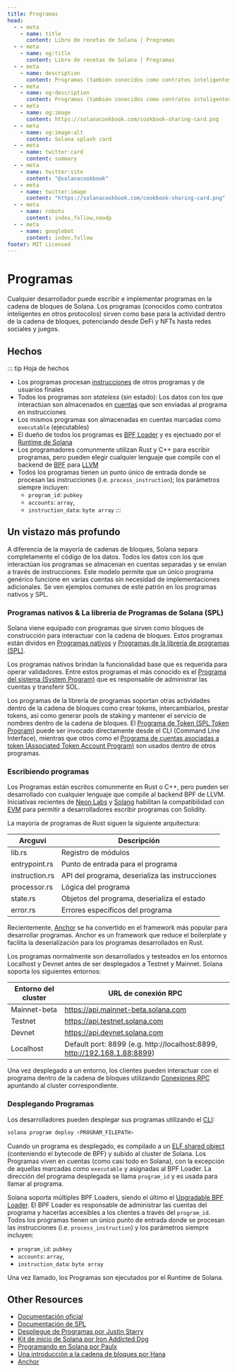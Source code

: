 ```yaml
---
title: Programas
head:
  - - meta
    - name: title
      content: Libro de recetas de Solana | Programas
  - - meta
    - name: og:title
      content: Libro de recetas de Solana | Programas
  - - meta
    - name: description
      content: Programas (también conocidos como contratos inteligentes) sirven como la base de toda la actividad dentro de la cadena de bloques. Aprende más sobre Programas y otros conceptos del core de Solana en el libro de recetas de Solana.
  - - meta
    - name: og:description
      content: Programas (también conocidos como contratos inteligentes) sirven como la base de toda la actividad dentro de la cadena de bloques. Aprende más sobre Programas y otros conceptos del core de Solana en el libro de recetas de Solana.
  - - meta
    - name: og:image
      content: https://solanacookbook.com/cookbook-sharing-card.png
  - - meta
    - name: og:image:alt
      content: Solana splash card
  - - meta
    - name: twitter:card
      content: summary
  - - meta
    - name: twitter:site
      content: "@solanacookbook"
  - - meta
    - name: twitter:image
      content: "https://solanacookbook.com/cookbook-sharing-card.png"
  - - meta
    - name: robots
      content: index,follow,noodp
  - - meta
    - name: googlebot
      content: index,follow
footer: MIT Licensed
---
```


# Programas

Cualquier desarrollador puede escribir e implementar programas en la cadena de bloques de Solana. Los programas (conocidos como contratos inteligentes en otros protocolos) sirven como base para la actividad dentro de la cadena de bloques, potenciando desde DeFi y NFTs hasta redes sociales y juegos.

## Hechos

::: tip Hoja de hechos
- Los programas procesan [instrucciones](./transactions) de otros programas y de usuarios finales
- Todos los programas son *stateless* (sin estado): Los datos con los que interactúan son almacenados en [cuentas](./accounts.md) que son enviadas al programa en instrucciones
- Los mismos programas son almacenadas en cuentas marcadas como `executable` (ejecutables)
- El dueño de todos los programas es [BPF Loader](https://docs.solana.com/developing/runtime-facilities/programs#bpf-loader) y es ejectuado por el [Runtime de Solana](https://docs.solana.com/developing/programming-model/runtime)
- Los programadores comunmente utilizan Rust y C++ para escribir programas, pero pueden elegir cualquier lenguaje que compile con el backend de [BPF](https://en.wikipedia.org/wiki/Berkeley_Packet_Filter) para [LLVM](https://llvm.org/)
- Todos los programas tienen un punto único de entrada donde se procesan las instrucciones (i.e. `process_instruction`); los parámetros siempre incluyen:
    - `program_id`: `pubkey`
    - `accounts`: `array`, 
    - `instruction_data`: `byte array`
:::

## Un vistazo más profundo

A diferencia de la mayoría de cadenas de bloques, Solana separa completamente el código de los datos. Todos los datos con los que interactúan los programas se almacenan en cuentas separadas y se envían a través de instrucciones. Este modelo permite que un único programa genérico funcione en varias cuentas sin necesidad de implementaciones adicionales. Se ven ejemplos comunes de este patrón en los programas nativos y SPL.

### Programas nativos & La librería de Programas de Solana (SPL)

Solana viene equipado con programas que sirven como bloques de construcción para interactuar con la cadena de bloques. Estos programas están dividos en [Programas nativos](https://docs.solana.com/developing/runtime-facilities/programs#bpf-loader) y [Programas de la librería de programas (SPL)](https://spl.solana.com/).

Los programas nativos brindan la funcionalidad base que es requerida para operar validadores. Entre estos programas el más conocido es el [Programa del sistema (System Program)](https://docs.solana.com/developing/runtime-facilities/programs#system-program) que es responsable de administrar las cuentas y transferir SOL.

Los programas de la librería de programas soportan otras actividades dentro de la cadena de bloques como crear tokens, intercambiarlos, prestar tokens, así como generar pools de staking y mantener el servicio de nombres dentro de la cadena de bloques. El [Programa de Token (SPL Token Program)](https://spl.solana.com/token) puede ser invocado directamente desde el CLI (Command Line Interface), mientras que otros como el [Programa de cuentas asociadas a token (Associated Token Account Program)](https://spl.solana.com/associated-token-account) son usados dentro de otros programas.

### Escribiendo programas

Los Programas están escritos comunmente en Rust o C++, pero pueden ser desarrollado con cualquier lenguaje que compile al backend BPF de LLVM. Iniciativas recientes de [Neon Labs](https://neon-labs.org/) y [Solang](https://solang.readthedocs.io/en/latest/) habilitan la compatibilidad con [EVM](https://ethereum.org/en/developers/docs/evm/) para permitir a desarrolladores escribir programas con Solidity.

La mayoría de programas de Rust siguen la siguiente arquitectura:

| Arcguvi        | Descripción                                     |
|----------------|-------------------------------------------------|
| lib.rs         | Registro de módulos                             |
| entrypoint.rs  | Punto de entrada para el programa               |
| instruction.rs | API del programa, deserializa las instrucciones |
| processor.rs   | Lógica del programa                             |
| state.rs       | Objetos del programa, deserializa el estado     |
| error.rs       | Errores específicos del programa                |

Recientemente, [Anchor](https://project-OpenBook.github.io/anchor/getting-started/introduction.html) se ha convertido en el framework más popular para desarrollar programas. Anchor es un framework que reduce el boilerplate y facilita la deserialización para los programas desarrollados en Rust.

Los programas normalmente son desarrollados y testeados en los entornos Localhost y Devnet antes de ser desplegados a Testnet y Mainnet. Solana soporta los siguientes entornos:

| Entorno del cluster  | URL de conexión RPC                                                       |
|----------------------|---------------------------------------------------------------------------|
| Mainnet-beta         | https://api.mainnet-beta.solana.com                                       |
| Testnet              | https://api.testnet.solana.com                                            |
| Devnet               | https://api.devnet.solana.com                                             |
| Localhost            | Default port: 8899 (e.g. http://localhost:8899, http://192.168.1.88:8899) |

Una vez desplegado a un entorno, los clientes pueden interactuar con el programa dentro de la cadena de bloques utilizando [Conexiones RPC](https://docs.solana.com/developing/clients/jsonrpc-api) apuntando al cluster correspondiente.

### Desplegando Programas

Los desarrolladores pueden desplegar sus programas utilizando el [CLI](https://docs.solana.com/cli/deploy-a-program):

```bash
solana program deploy <PROGRAM_FILEPATH>
```

Cuando un programa es desplegado, es compilado a un [ELF shared object](https://en.wikipedia.org/wiki/Executable_and_Linkable_Format) (conteniendo el bytecode de BPF) y subido al cluster de Solana. Los Programas viven en cuentas (como casi todo en Solana), con la excepción de aquellas marcadas como `executable` y asignadas al BPF Loader. La dirección del programa desplegada se llama `program_id` y es usada para llamar al programa.

Solana soporta múltiples BPF Loaders, siendo el último el [Upgradable BPF Loader](https://explorer.solana.com/address/BPFLoaderUpgradeab1e11111111111111111111111). El BPF Loader es responsable de administrar las cuentas del programa y hacerlas accesibles a los clientes a través del `program_id`. Todos los programas tienen un único punto de entrada donde se procesan las instrucciones (i.e. `process_instruction`) y los parámetros siempre incluyen:
- `program_id`: `pubkey`
- `accounts`: `array`, 
- `instruction_data`: `byte array`

Una vez llamado, los Programas son ejecutados por el Runtime de Solana.

## Other Resources

- [Documentación oficial](https://docs.solana.com/developing/on-chain-programs/overview)
- [Documentación de SPL](https://spl.solana.com/)
- [Despliegue de Programas por Justin Starry](https://jstarry.notion.site/Program-deploys-29780c48794c47308d5f138074dd9838)
- [Kit de inicio de Solana por Iron Addicted Dog](https://book.solmeet.dev/notes/solana-starter-kit)
- [Programando en Solana por Paulx](https://paulx.dev/blog/2021/01/14/programming-on-solana-an-introduction/)
- [Una introducción a la cadena de bloques por Hana](https://2501babe.github.io/posts/solana101.html)
- [Anchor](https://project-OpenBook.github.io/anchor/getting-started/introduction.html)
